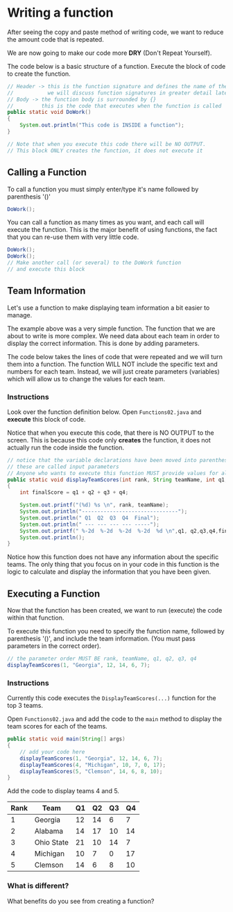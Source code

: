 # Writing a function

After seeing the copy and paste method of writing code, we want to reduce the amount code that is repeated.

We are now going to make our code more **DRY** (Don't Repeat Yourself).

The code below is a basic structure of a function. Execute the block of code to create the function.

```java
// Header -> this is the function signature and defines the name of the function
//           we will discuss function signatures in greater detail later
// Body -> the function body is surrounded by {}
//         this is the code that executes when the function is called
public static void DoWork()
{
    System.out.println("This code is INSIDE a function");
}

// Note that when you execute this code there will be NO OUTPUT.
// This block ONLY creates the function, it does not execute it
```

## Calling a Function

To call a function you must simply enter/type it's name followed by parenthesis '()'

```java
DoWork();
```

You can call a function as many times as you want, and each call will execute the function. This is the major benefit of using functions, the fact that you can re-use them with very little code.

```java
DoWork();
DoWork();
// Make another call (or several) to the DoWork function
// and execute this block
```

## Team Information

Let's use a function to make displaying team information a bit easier to manage.

The example above was a very simple function. The function that we are about to write is more complex. We need data about each team in order to display the correct information. This is done by adding parameters.

The code below takes the lines of code that were repeated and we will turn them into a function. The function WILL NOT include the specific text and numbers for each team. Instead, we will just create parameters (variables) which will allow us to change the values for each team.

### Instructions

Look over the function definition below. Open `Functions02.java` and **execute** this block of code.

Notice that when you execute this code, that there is NO OUTPUT to the screen. This is because this code only **creates** the function, it does not actually run the code inside the function.

```java
// notice that the variable declarations have been moved into parenthesis
// these are called input parameters
// Anyone who wants to execute this function MUST provide values for all of these parameters
public static void displayTeamScores(int rank, String teamName, int q1, int q2, int q3, int q4)
{
    int finalScore = q1 + q2 + q3 + q4;

    System.out.printf("(%d) %s \n", rank, teamName);
    System.out.println("-------------------------------");
    System.out.println(" Q1  Q2  Q3  Q4  Final");
    System.out.println(" --- --- --- --- -----");
    System.out.printf(" %-2d  %-2d  %-2d  %-2d  %d \n",q1, q2,q3,q4,finalScore);
    System.out.println();
}
```

Notice how this function does not have any information about the specific teams. The only thing that you focus on in your code in this function is the logic to calculate and display the information that you have been given.

## Executing a Function

Now that the function has been created, we want to run (execute) the code within that function.

To execute this function you need to specify the function name, followed by parenthesis '()', and include the team information. (You must pass parameters in the correct order).

```java
// the parameter order MUST BE rank, teamName, q1, q2, q3, q4
displayTeamScores(1, "Georgia", 12, 14, 6, 7);
```

### Instructions
Currently this code executes the `DisplayTeamScores(...)`  function for the top 3 teams.

Open `Functions02.java` and add the code to the `main` method to display the team scores for each of the teams.

```java
public static void main(String[] args)
{
    // add your code here
    displayTeamScores(1, "Georgia", 12, 14, 6, 7);
    displayTeamScores(4, "Michigan", 10, 7, 0, 17);
    displayTeamScores(5, "Clemson", 14, 6, 8, 10);
}

```

Add the code to display teams 4 and 5.

|Rank|Team|Q1|Q2|Q3|Q4|
|----|----|--|--|--|--|
|1|Georgia|12|14|6|7|
|2|Alabama|14|17|10|14|
|3|Ohio State|21|10|14|7|
|4|Michigan|10|7|0|17|
|5|Clemson|14|6|8|10|

### What is different?

What benefits do you see from creating a function?
